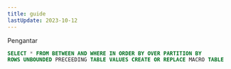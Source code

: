```yaml
---
title: guide
lastUpdate: 2023-10-12
---
```


<script>
    import DuckDbInstantiator from "$lib/components/DuckDBInstantiator.svelte";
    import DuckDBEditor from "$lib/components/DuckDBEditor.svelte";

    let connProm;
    let dbInit;
</script>

<DuckDbInstantiator bind:connProm bind:dbInit />

Pengantar

```sql title="Test.sql"
SELECT * FROM BETWEEN AND WHERE IN ORDER BY OVER PARTITION BY
ROWS UNBOUNDED PRECEEDING TABLE VALUES CREATE OR REPLACE MACRO TABLE
```

<DuckDBEditor value='SELECT 1,2,3,4;' bind:connProm bind:dbInit />
